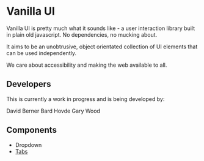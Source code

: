 # Vanilla UI

Vanilla UI is pretty much what it sounds like - a user interaction library built in plain old javascript. No dependencies, no mucking about.

It aims to be an unobtrusive, object orientated collection of UI elements that can be used independently.

We care about accessibility and making the web available to all.

## Developers

This is currently a work in progress and is being developed by:

David Berner
Bard Hovde
Gary Wood

## Components

* Dropdown
* [Tabs](https://github.com/websuperheroes/vanilla-ui/tree/master/tabs)